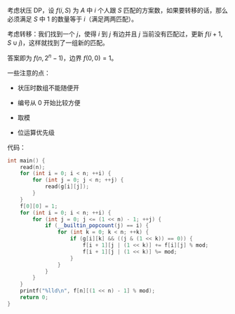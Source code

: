 考虑状压 DP，设 $f(i, S)$ 为 $A$ 中 $i$ 个人跟 $S$ 匹配的方案数，如果要转移的话，那么必须满足 $S$ 中 $1$ 的数量等于 $i$（满足两两匹配）。

考虑转移：我们找到一个 $j$，使得 $i$ 到 $j$ 有边并且 $j$ 当前没有匹配过，更新 $f(i + 1, S \cup j)$，这样就找到了一组新的匹配。

答案即为 $f(n, 2^n - 1)$，边界 $f(0, 0) = 1$。

一些注意的点：

- 状压时数组不能随便开

- 编号从 $0$ 开始比较方便

- 取模

- 位运算优先级

代码：

```cpp
int main() {
    read(n);
    for (int i = 0; i < n; ++i) {
        for (int j = 0; j < n; ++j) {
            read(g[i][j]);
        }
    }
    f[0][0] = 1;
    for (int i = 0; i < n; ++i) {
        for (int j = 0; j <= (1 << n) - 1; ++j) {
            if (__builtin_popcount(j) == i) {
                for (int k = 0; k < n; ++k) {
                    if (g[i][k] && ((j & (1 << k)) == 0)) {
                        f[i + 1][j | (1 << k)] += f[i][j] % mod;
                        f[i + 1][j | (1 << k)] %= mod;
                    }
                }
            }
        }
    }
    printf("%lld\n", f[n][(1 << n) - 1] % mod);
    return 0;
}
```